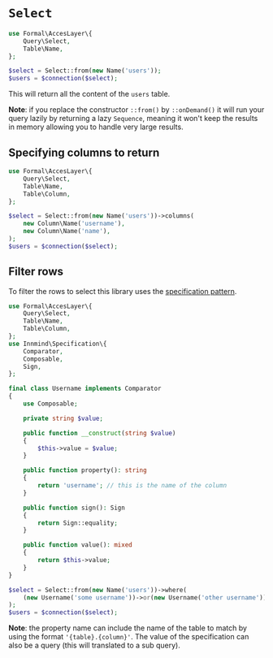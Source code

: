 # `Select`

```php
use Formal\AccesLayer\{
    Query\Select,
    Table\Name,
};

$select = Select::from(new Name('users'));
$users = $connection($select);
```

This will return all the content of the `users` table.

**Note**: if you replace the constructor `::from()` by `::onDemand()` it will run your query lazily by returning a lazy `Sequence`, meaning it won't keep the results in memory allowing you to handle very large results.

## Specifying columns to return

```php
use Formal\AccesLayer\{
    Query\Select,
    Table\Name,
    Table\Column,
};

$select = Select::from(new Name('users'))->columns(
    new Column\Name('username'),
    new Column\Name('name'),
);
$users = $connection($select);
```

## Filter rows

To filter the rows to select this library uses the [specification pattern](https://github.com/innmind/specification).

```php
use Formal\AccesLayer\{
    Query\Select,
    Table\Name,
    Table\Column,
};
use Innmind\Specification\{
    Comparator,
    Composable,
    Sign,
};

final class Username implements Comparator
{
    use Composable;

    private string $value;

    public function __construct(string $value)
    {
        $this->value = $value;
    }

    public function property(): string
    {
        return 'username'; // this is the name of the column
    }

    public function sign(): Sign
    {
        return Sign::equality;
    }

    public function value(): mixed
    {
        return $this->value;
    }
}

$select = Select::from(new Name('users'))->where(
    (new Username('some username'))->or(new Username('other username')),
);
$users = $connection($select);
```

**Note**: the property name can include the name of the table to match by using the format `'{table}.{column}'`. The value of the specification can also be a query (this will translated to a sub query).
